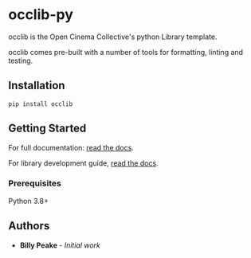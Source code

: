# occlib-py

occlib is the Open Cinema Collective's python Library template.

occlib comes pre-built with a number of tools for formatting, linting and 
testing.

## Installation

``pip install occlib``

## Getting Started
For full documentation:
[read the docs](https://opencinemac.github.io/occlib-py/).

For library development guide, 
[read the docs](https://opencinemac.github.io/occlib-py/).

### Prerequisites

Python 3.8+

## Authors

* **Billy Peake** - *Initial work*

